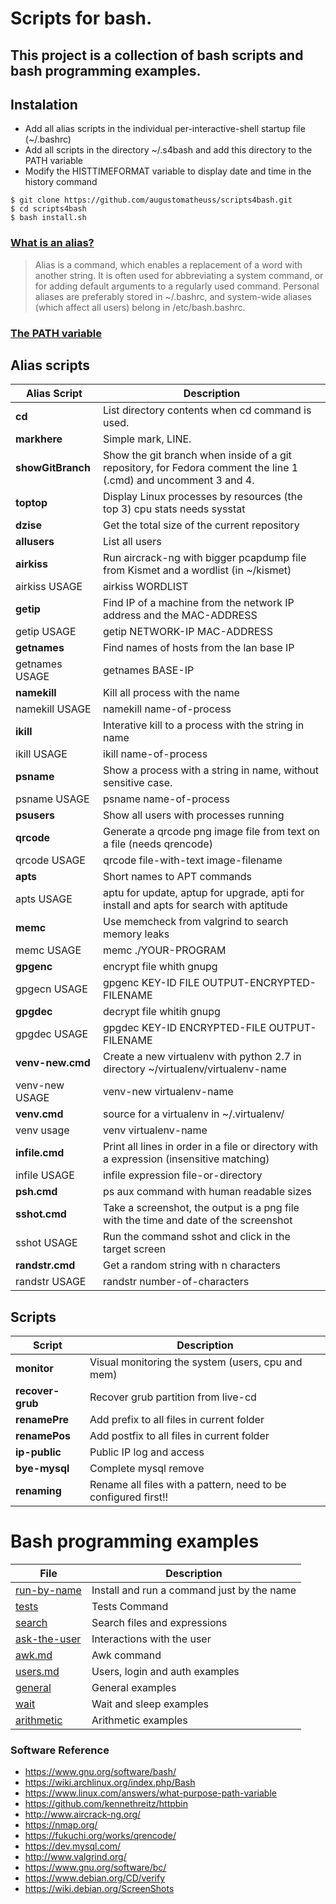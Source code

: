 # Scripts for bash.   
 
## This project is a collection of bash scripts and bash programming examples.   
 
## Instalation  
*	Add all alias scripts in the individual per-interactive-shell startup file (~/.bashrc)
*	Add all scripts in the directory ~/.s4bash and add this directory to the PATH variable
*	Modify the HISTTIMEFORMAT variable to display date and time in the history command
```
$ git clone https://github.com/augustomatheuss/scripts4bash.git 
$ cd scripts4bash 
$ bash install.sh    
```
 
### [What is an alias?](https://wiki.archlinux.org/index.php/Bash)  
> Alias is a command, which enables a replacement of a word with another string. It is often used for abbreviating a system command, or for adding default arguments to a regularly used command.
Personal aliases are preferably stored in ~/.bashrc, and system-wide aliases (which affect all users) belong in /etc/bash.bashrc.  

### [The PATH variable](https://www.linux.com/answers/what-purpose-path-variable)  
  
## Alias scripts  
| Alias Script | Description  |    
| --- |  -- |  
| **cd** | List directory contents when cd command is used. |  
| **markhere** | Simple mark, LINE. |  
| **showGitBranch** | Show the git branch when inside of a git repository, for Fedora comment the line 1 (.cmd) and uncomment 3 and 4. |  
| **toptop** | Display Linux processes by resources (the top 3) cpu stats needs sysstat |  
| **dzise** | Get the total size of the current repository |  
| **allusers** | List all users |  
| **airkiss** | Run aircrack-ng with bigger pcapdump file from Kismet and a wordlist (in ~/kismet) |  
| airkiss USAGE | airkiss WORDLIST |  
| **getip** | Find IP of a machine from the network IP address and the MAC-ADDRESS |  
| getip USAGE | getip NETWORK-IP MAC-ADDRESS |  
| **getnames** | Find names of hosts from the lan base IP |  
| getnames USAGE | getnames BASE-IP |  
| **namekill** | Kill all process with the name |  
| namekill USAGE | namekill name-of-process |  
| **ikill** | Interative kill to a process with the string in name |  
| ikill USAGE | ikill name-of-process |  
| **psname** | Show a process with a string in name, without sensitive case. |  
| psname USAGE | psname name-of-process |  
| **psusers** | Show all users with processes running |  
| **qrcode** | Generate a qrcode png image file from text on a file (needs qrencode) |  
| qrcode USAGE | qrcode file-with-text image-filename |  
| **apts** | Short names to APT commands |  
| apts USAGE | aptu for update, aptup for upgrade, apti for install and apts for search with aptitude |  
| **memc** | Use memcheck from valgrind to search memory leaks |  
| memc USAGE | memc ./YOUR-PROGRAM |  
| **gpgenc** | encrypt file whith gnupg |  
| gpgecn USAGE | gpgenc KEY-ID FILE OUTPUT-ENCRYPTED-FILENAME |  
| **gpgdec** | decrypt file whitih gnupg |  
| gpgdec USAGE | gpgdec KEY-ID ENCRYPTED-FILE OUTPUT-FILENAME |  
| **venv-new.cmd** | Create a new virtualenv with python 2.7 in directory ~/virtualenv/virtualenv-name |  
| venv-new USAGE | venv-new virtualenv-name |  
| **venv.cmd** | source for a virtualenv in ~/.virtualenv/ |  
| venv usage | venv virtualenv-name |  
| **infile.cmd** | Print all lines in order in a file or directory with a expression (insensitive matching) |  
| infile USAGE | infile expression file-or-directory |   
| **psh.cmd** | ps aux command with human readable sizes |  
| **sshot.cmd** | Take a screenshot, the output is a png file with the time and date of the screenshot |  
| sshot USAGE  | Run the command sshot and click in the target screen |  
| **randstr.cmd** | Get a random string with n characters |  
| randstr USAGE  | randstr number-of-characters |  

## Scripts  
| Script | Description |  
| -- | -- |  
| **monitor** | Visual monitoring the system (users, cpu and mem) |   
| **recover-grub** | Recover grub partition from live-cd |   
| **renamePre** | Add prefix to all files in current folder |  
| **renamePos** | Add postfix to all files in current folder |  
| **ip-public** | Public IP log and access |   
| **bye-mysql** | Complete mysql remove |  
| **renaming** | Rename all files with a pattern, need to be configured first!! |   

# Bash programming examples  
| File | Description |
| -- | -- |  
| [run-by-name](https://github.com/augustomatheuss/scripts4bash/blob/master/examples/run-by-name.md)  | Install and run a command just by the name |  
| [tests](https://github.com/augustomatheuss/scripts4bash/blob/master/examples/tests.md) | Tests Command |  
| [search](https://github.com/augustomatheuss/scripts4bash/blob/master/examples/search.md)| Search files and expressions |  
| [ask-the-user](https://github.com/augustomatheuss/scripts4bash/blob/master/examples/ask-the-user.md) | Interactions with the user |  
| [awk.md](https://github.com/augustomatheuss/scripts4bash/blob/master/examples/awk.md) | Awk command |  
| [users.md](https://github.com/augustomatheuss/scripts4bash/blob/master/examples/users.md) | Users, login and auth examples |  
| [general](https://github.com/augustomatheuss/scripts4bash/blob/master/examples/general.md) | General examples |  
| [wait](https://github.com/augustomatheuss/scripts4bash/blob/master/examples/wait.md) | Wait and sleep examples |   
| [arithmetic](https://github.com/augustomatheuss/scripts4bash/blob/master/examples/arithmetic.md) | Arithmetic examples |   

### Software Reference  

* https://www.gnu.org/software/bash/  
* https://wiki.archlinux.org/index.php/Bash  
* https://www.linux.com/answers/what-purpose-path-variable  
* https://github.com/kennethreitz/httpbin  
* http://www.aircrack-ng.org/  
* https://nmap.org/  
* https://fukuchi.org/works/qrencode/  
* https://dev.mysql.com/  
* http://www.valgrind.org/  
* https://www.gnu.org/software/bc/  
* https://www.debian.org/CD/verify  
* https://wiki.debian.org/ScreenShots   
